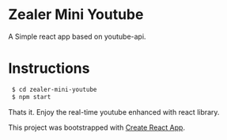 # Zealer Mini Youtube
A Simple react app based on youtube-api.

# Instructions

```sh
 $ cd zealer-mini-youtube
 $ npm start
```

Thats it.
Enjoy the real-time youtube enhanced with react library.

This project was bootstrapped with [Create React App](https://github.com/facebookincubator/create-react-app).
